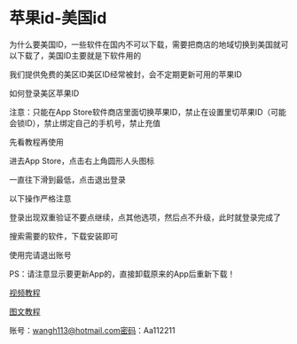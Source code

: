 # ​苹果id-美国id

为什么要美国ID，一些软件在国内不可以下载，需要把商店的地域切换到美国就可以下载了，美国ID主要就是下软件用的

我们提供免费的美区ID美区ID经常被封，会不定期更新可用的苹果ID

如何登录美区苹果ID

注意：只能在App Store软件商店里面切换苹果ID，禁止在设置里切苹果ID（可能会锁ID），禁止绑定自己的手机号，禁止充值

先看教程再使用

进去App Store，点击右上角圆形人头图标

一直往下滑到最低，点击退出登录

以下操作严格注意

登录出现双重验证不要点继续，点其他选项，然后点不升级，此时就登录完成了

搜索需要的软件，下载安装即可

使用完请退出账号

PS：请注意显示要更新App的，直接卸载原来的App后重新下载！

[视频教程](https://cloud.video.taobao.com/play/u/2210343607768/p/1/e/6/t/1/296315226099.mp4)

[图文教程](https://img.alicdn.com/imgextra/i4/133717234482/O1CN010G1PUY1iynslxODJT\_!!133717234482.jpg)

账号：wangh113@hotmail.com密码：Aa112211
